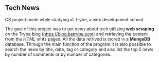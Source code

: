 ## Tech News

CS project made while studying at Trybe, a web development school.

The goal of this project was to get news about tech utilizing __web scraping__ on the Trybe blog (https://blog.betrybe.com) and retrieving the content from the _HTML_ of its pages. All the data retrived is stored in a __MongoDB__ database. Through the main function of the program it is also possible to search the news by title, date, tag or category and also list the top 5 news by number of comments or by number of categories.
